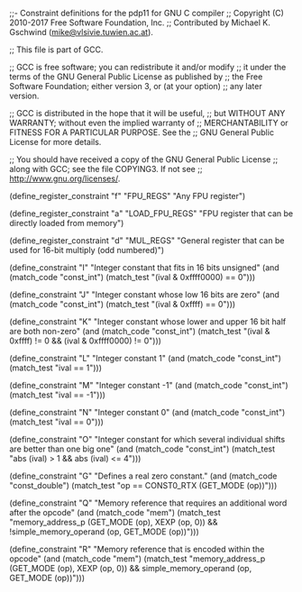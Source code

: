 ;;- Constraint definitions for the pdp11 for GNU C compiler
;; Copyright (C) 2010-2017 Free Software Foundation, Inc.
;; Contributed by Michael K. Gschwind (mike@vlsivie.tuwien.ac.at).

;; This file is part of GCC.

;; GCC is free software; you can redistribute it and/or modify
;; it under the terms of the GNU General Public License as published by
;; the Free Software Foundation; either version 3, or (at your option)
;; any later version.

;; GCC is distributed in the hope that it will be useful,
;; but WITHOUT ANY WARRANTY; without even the implied warranty of
;; MERCHANTABILITY or FITNESS FOR A PARTICULAR PURPOSE.  See the
;; GNU General Public License for more details.

;; You should have received a copy of the GNU General Public License
;; along with GCC; see the file COPYING3.  If not see
;; <http://www.gnu.org/licenses/>.

(define_register_constraint "f" "FPU_REGS"
  "Any FPU register")

(define_register_constraint "a" "LOAD_FPU_REGS"
  "FPU register that can be directly loaded from memory")

(define_register_constraint "d" "MUL_REGS"
  "General register that can be used for 16-bit multiply (odd numbered)")

(define_constraint "I"
  "Integer constant that fits in 16 bits unsigned"
  (and (match_code "const_int")
       (match_test "(ival & 0xffff0000) == 0")))

(define_constraint "J"
  "Integer constant whose low 16 bits are zero"
  (and (match_code "const_int")
       (match_test "(ival & 0xffff) == 0")))

(define_constraint "K"
  "Integer constant whose lower and upper 16 bit half are both non-zero"
  (and (match_code "const_int")
       (match_test "(ival & 0xffff) != 0 && (ival & 0xffff0000) != 0")))

(define_constraint "L"
  "Integer constant 1"
  (and (match_code "const_int")
       (match_test "ival == 1")))

(define_constraint "M"
  "Integer constant -1"
  (and (match_code "const_int")
       (match_test "ival == -1")))

(define_constraint "N"
  "Integer constant 0"
  (and (match_code "const_int")
       (match_test "ival == 0")))

(define_constraint "O"
  "Integer constant for which several individual shifts are better than one big one"
  (and (match_code "const_int")
       (match_test "abs (ival) > 1 && abs (ival) <= 4")))

(define_constraint "G"
  "Defines a real zero constant."
  (and (match_code "const_double")
       (match_test "op == CONST0_RTX (GET_MODE (op))")))

(define_constraint "Q"
  "Memory reference that requires an additional word after the opcode"
  (and (match_code "mem")
       (match_test "memory_address_p (GET_MODE (op), XEXP (op, 0))
                    && !simple_memory_operand (op, GET_MODE (op))")))

(define_constraint "R"
  "Memory reference that is encoded within the opcode"
  (and (match_code "mem")
       (match_test "memory_address_p (GET_MODE (op), XEXP (op, 0))
                    && simple_memory_operand (op, GET_MODE (op))")))

